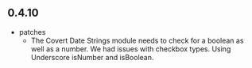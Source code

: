 ## 0.4.10

* patches
    * The Covert Date Strings module needs to check for a boolean as well as a number. We had issues with checkbox types. Using Underscore isNumber and isBoolean.